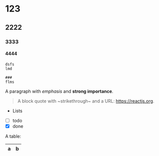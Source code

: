 # 123
## 2222
### 3333
#### 4444

```
dsfs
lmd

###
flms
```


A paragraph with *emphasis* and **strong importance**.
 
> A block quote with ~strikethrough~ and a URL: https://reactjs.org.
 
* Lists
* [ ] todo
* [x] done
 
A table:
 
| a | b |
| - | - |